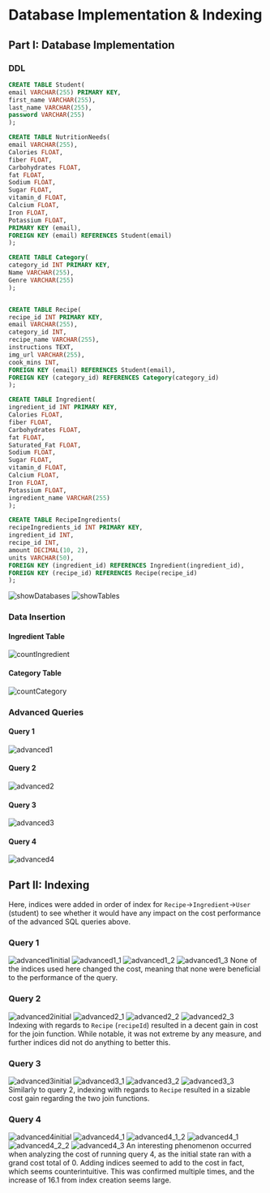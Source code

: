 # Database Implementation & Indexing

## Part I: Database Implementation
### DDL
```SQL
CREATE TABLE Student(
email VARCHAR(255) PRIMARY KEY,
first_name VARCHAR(255),
last_name VARCHAR(255),
password VARCHAR(255)
);

CREATE TABLE NutritionNeeds(
email VARCHAR(255),
Calories FLOAT,
fiber FLOAT,
Carbohydrates FLOAT,
fat FLOAT,
Sodium FLOAT,
Sugar FLOAT,
vitamin_d FLOAT,
Calcium FLOAT,
Iron FLOAT,
Potassium FLOAT,
PRIMARY KEY (email),
FOREIGN KEY (email) REFERENCES Student(email)
);

CREATE TABLE Category(
category_id INT PRIMARY KEY,
Name VARCHAR(255),
Genre VARCHAR(255)
);


CREATE TABLE Recipe(
recipe_id INT PRIMARY KEY,
email VARCHAR(255),
category_id INT,
recipe_name VARCHAR(255),
instructions TEXT,
img_url VARCHAR(255),
cook_mins INT,
FOREIGN KEY (email) REFERENCES Student(email),
FOREIGN KEY (category_id) REFERENCES Category(category_id)
);

CREATE TABLE Ingredient(
ingredient_id INT PRIMARY KEY,
Calories FLOAT,
fiber FLOAT,
Carbohydrates FLOAT,
fat FLOAT,
Saturated_Fat FLOAT,
Sodium FLOAT,
Sugar FLOAT,
vitamin_d FLOAT,
Calcium FLOAT,
Iron FLOAT,
Potassium FLOAT,
ingredient_name VARCHAR(255)
);

CREATE TABLE RecipeIngredients(
recipeIngredients_id INT PRIMARY KEY,
ingredient_id INT,
recipe_id INT,
amount DECIMAL(10, 2),
units VARCHAR(50),
FOREIGN KEY (ingredient_id) REFERENCES Ingredient(ingredient_id),
FOREIGN KEY (recipe_id) REFERENCES Recipe(recipe_id)
);
```

![showDatabases](https://github.com/cs411-alawini/su24-cs411-team015-queryur/blob/main/doc/stage3%20databasedump/showDatabases.png)
![showTables](https://github.com/cs411-alawini/su24-cs411-team015-queryur/blob/main/doc/stage3%20databasedump/showTables.png)
### Data Insertion
#### Ingredient Table
![countIngredient](https://github.com/cs411-alawini/su24-cs411-team015-queryur/blob/main/doc/imgs/countIngredient.png)
#### Category Table
![countCategory](https://github.com/cs411-alawini/su24-cs411-team015-queryur/blob/main/doc/imgs/categoryCount.png)
### Advanced Queries
#### Query 1
![advanced1](https://github.com/cs411-alawini/su24-cs411-team015-queryur/blob/main/doc/imgs/advanced_1.png)
#### Query 2
![advanced2](https://github.com/cs411-alawini/su24-cs411-team015-queryur/blob/main/doc/imgs/advanced_2.png)
#### Query 3
![advanced3](https://github.com/cs411-alawini/su24-cs411-team015-queryur/blob/main/doc/imgs/advanced_3.png)
#### Query 4
![advanced4](https://github.com/cs411-alawini/su24-cs411-team015-queryur/blob/main/doc/imgs/advanced_4.png)

## Part II: Indexing
Here, indices were added in order of index for `Recipe`->`Ingredient`->`User` (student) to see whether it would have any impact on the cost performance of the advanced SQL queries above.
### Query 1
![advanced1initial](https://github.com/cs411-alawini/su24-cs411-team015-queryur/blob/main/doc/imgs/advanced_1_initial.png)
![advanced1_1](https://github.com/cs411-alawini/su24-cs411-team015-queryur/blob/main/doc/imgs/advanced_1_idxRecipe.png)
![advanced1_2](https://github.com/cs411-alawini/su24-cs411-team015-queryur/blob/main/doc/imgs/advanced_1_idxIngredient.png)
![advanced1_3](https://github.com/cs411-alawini/su24-cs411-team015-queryur/blob/main/doc/imgs/advanced_1_idxUser.png)
None of the indices used here changed the cost, meaning that none were beneficial to the performance of the query.
### Query 2
![advanced2initial](https://github.com/cs411-alawini/su24-cs411-team015-queryur/blob/main/doc/imgs/advanced_2_initial.png)
![advanced2_1](https://github.com/cs411-alawini/su24-cs411-team015-queryur/blob/main/doc/imgs/advanced_2_idxRecipe.png)
![advanced2_2](https://github.com/cs411-alawini/su24-cs411-team015-queryur/blob/main/doc/imgs/advanced_2_idxIngredient.png)
![advanced2_3](https://github.com/cs411-alawini/su24-cs411-team015-queryur/blob/main/doc/imgs/advanced_2_idxUser.png)
Indexing with regards to `Recipe` (`recipeId`) resulted in a decent gain in cost for the join function. While notable, it was not extreme by any measure, and further indices did not do anything to better this.

### Query 3
![advanced3initial](https://github.com/cs411-alawini/su24-cs411-team015-queryur/blob/main/doc/imgs/advanced_3_initial.png)
![advanced3_1](https://github.com/cs411-alawini/su24-cs411-team015-queryur/blob/main/doc/imgs/advanced_3_idxRecipe.png)
![advanced3_2](https://github.com/cs411-alawini/su24-cs411-team015-queryur/blob/main/doc/imgs/advanced_3_idxIngredient.png)
![advanced3_3](https://github.com/cs411-alawini/su24-cs411-team015-queryur/blob/main/doc/imgs/advanced_3_idxUser.png)
Similarly to query 2, indexing with regards to  `Recipe` resulted in a sizable cost gain regarding the two join functions.
### Query 4
![advanced4initial](https://github.com/cs411-alawini/su24-cs411-team015-queryur/blob/main/doc/imgs/advanced_4_initial.png)
![advanced4_1](https://github.com/cs411-alawini/su24-cs411-team015-queryur/blob/main/doc/imgs/advanced_4_idxRecipeCode.png)
![advanced4_1_2](https://github.com/cs411-alawini/su24-cs411-team015-queryur/blob/main/doc/imgs/advanced_4_idxRecipe.png)
![advanced4_1](https://github.com/cs411-alawini/su24-cs411-team015-queryur/blob/main/doc/imgs/advanced_4_idxIngredientCode.png)
![advanced4_2_2](https://github.com/cs411-alawini/su24-cs411-team015-queryur/blob/main/doc/imgs/advanced_4_idxIngredient.png)
![advanced4_3](https://github.com/cs411-alawini/su24-cs411-team015-queryur/blob/main/doc/imgs/advanced_4_idxUser.png)
An interesting phenomenon occurred when analyzing the cost of running query 4, as the initial state ran with a grand cost total of 0. Adding indices seemed to add to the cost in fact, which seems counterintuitive. This was confirmed multiple times, and the increase of 16.1 from index creation seems large.
